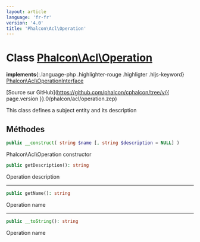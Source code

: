 ```yaml
---
layout: article
language: 'fr-fr'
version: '4.0'
title: 'Phalcon\Acl\Operation'
---
```

# Class [Phalcon\Acl\Operation](Phalcon_Acl_Operation)

**implements**{:.language-php .highlighter-rouge .highligter .hljs-keyword} [Phalcon\Acl\OperationInterface](Phalcon_Acl_OperationInterface)

[Source sur GitHub](https://github.com/phalcon/cphalcon/tree/v{{ page.version }}.0/phalcon/acl/operation.zep)

This class defines a subject entity and its description

## Méthodes

```php
public __construct( string $name [, string $description = NULL] )
```

Phalcon\Acl\Operation constructor

```php
public getDescription(): string
```

Operation description

* * *

```php
public getName(): string
```

Operation name

* * *

```php
public __toString(): string
```

Operation name